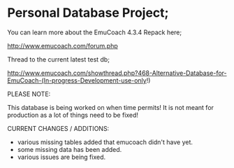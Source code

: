 Personal Database Project;
==========

You can learn more about the EmuCoach 4.3.4 Repack here; 

http://www.emucoach.com/forum.php

Thread to the current latest test db;

http://www.emucoach.com/showthread.php?468-Alternative-Database-for-EmuCoach-(In-progress-Development-use-only!)

PLEASE NOTE:

This database is being worked on when time permits! It is not meant for production as a lot of things need to be fixed!

CURRENT CHANGES / ADDITIONS:

- various missing tables added that emucoach didn't have yet.
- some missing data has been added.
- various issues are being fixed.
